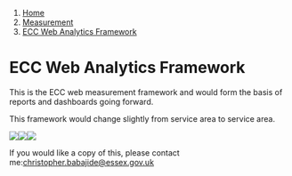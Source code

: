 1.  [Home](/docs/core/contents)
2.  [Measurement](/docs/core/contents/measurement/overview)
3.  [ECC Web Analytics Framework](#)

# ECC Web Analytics Framework

This is the ECC web measurement framework and would form the basis of reports and dashboards going forward.

This framework would change slightly from service area to service area.

![](/umbraco/nothing.jpg)![](/umbraco/nothing.jpg)![](/public/images/kpi-framework.png?width=500&height=148.46980976013234)

If you would like a copy of this, please contact me:christopher.babajide@essex.gov.uk
